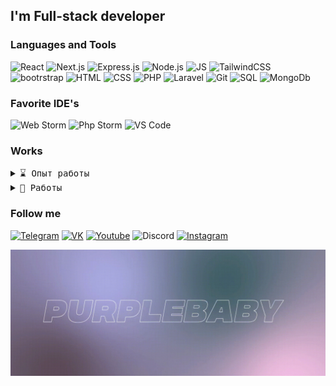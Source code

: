 

## I'm Full-stack developer

### Languages and Tools
![React](https://img.shields.io/badge/React.js-131313?style=for-the-badge&logo=react)
![Next.js](https://img.shields.io/badge/Next.js-131313?style=for-the-badge&logo=next.js)
![Express.js](https://img.shields.io/badge/Express.js-131313?style=for-the-badge&logo=express)
![Node.js](https://img.shields.io/badge/Node.js-131313?style=for-the-badge&logo=node.js)
![JS](https://img.shields.io/badge/JavaScript-131313?style=for-the-badge&logo=javascript)
![TailwindCSS](https://img.shields.io/badge/Tailwind-131313?style=for-the-badge&logo=tailwindcss)
![bootrstrap](https://img.shields.io/badge/Bootstrap-131313?style=for-the-badge&logo=bootstrap)
![HTML](https://img.shields.io/badge/HTML-131313?style=for-the-badge&logo=html5)
![CSS](https://img.shields.io/badge/CSS-131313?style=for-the-badge&logo=css3)
![PHP](https://img.shields.io/badge/PHP-131313?style=for-the-badge&logo=php)
![Laravel](https://img.shields.io/badge/Laravel-131313?style=for-the-badge&logo=laravel)
![Git](https://img.shields.io/badge/Git-131313?style=for-the-badge&logo=git)
![SQL](https://img.shields.io/badge/SQL-131313?style=for-the-badge&logo=mysql)
![MongoDb](https://img.shields.io/badge/MongoDb-131313?style=for-the-badge&logo=mongodb)

### Favorite IDE's
![Web Storm](https://img.shields.io/badge/WEB_STORM-131313?style=for-the-badge&logo=webstorm)
![Php Storm](https://img.shields.io/badge/Php_Storm-131313?style=for-the-badge&logo=phpstorm)
![VS Code](https://img.shields.io/badge/VS_CODE-131313?style=for-the-badge&logo=visualstudiocode)

### Works

<details>
 <summary> <samp>⌛ Опыт работы</samp></summary>
В поиске... ⌛ 								
</details>

<details>
 <summary> <samp>💼 Работы</samp></summary>
  <a href="https://japan-kitchen.vercel.app/" target="_blank">First React App Online Shop</a> <br><br>
 <a href="https://open-shop-seven.vercel.app/" target="_blank">Cookie Store</a> <br>
</details>

### Follow me

[![Telegram](https://img.shields.io/badge/Telegram-131313?style=for-the-badge&logo=telegram)](https://t.me/purplebaby15)
[![VK](https://img.shields.io/badge/Vkontakte-131313?style=for-the-badge&logo=vk)](https://vk.com/purplebaby16)
[![Youtube](https://img.shields.io/badge/Youtube-131313?style=for-the-badge&logo=Youtube)](https://www.youtube.com/channel/UCHWY0L_LxH6LmGpev4aJoQQ)
![Discord](https://img.shields.io/badge/purplebaby&3061-131313?style=for-the-badge&logo=discord)
[![Instagram](https://img.shields.io/badge/Instagram-131313?style=for-the-badge&logo=instagram)](https://instagram.com/purplebaby_dev)


[![Header](https://github.com/IvanWake/ivanwake/blob/main/assets/photo_2023-01-31_12-43-10.jpg)](https://t.me/purplebaby15)
